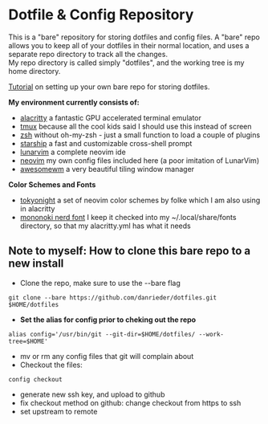 # Dotfile & Config Repository #

This is a "bare" repository for storing dotfiles and config files.  A "bare" repo allows you to keep
all of your dotfiles in their normal location, and uses a separate repo directory to track all the changes.  
My repo directory is called simply "dotfiles", and the working tree is my home directory.  

[Tutorial](https://www.atlassian.com/git/tutorials/dotfiles) on setting up your own bare repo for storing dotfiles. 

**My environment currently consists of:**
- [alacritty](https://alacritty.org) a fantastic GPU accelerated terminal emulator 
- [tmux](https://github.com/tmux/tmux/wiki) because all the cool kids said I should use this instead of screen
- [zsh](https://www.zsh.org) without oh-my-zsh - just a small function to load a couple of plugins
- [starship](https://starship.rs) a fast and customizable cross-shell prompt
- [lunarvim](https://github.com/LunarVim/LunarVim) a complete neovim ide
- [neovim](https://github.com/neovim/neovim) my own config files included here (a poor imitation of LunarVim)
- [awesomewm](https://awesomewm.org/) a very beautiful tiling window manager

**Color Schemes and Fonts** 
- [tokyonight](https://github.com/folke/tokyonight.nvim) a set of neovim color schemes by folke which I am also using in alacritty
- [mononoki nerd font](https://www.nerdfonts.com/font-downloads) I keep it checked into my ~/.local/share/fonts directory, so that my alacritty.yml has what it needs  


## Note to myself: How to clone this bare repo to a new install ##

- Clone the repo, make sure to use the --bare flag  

`git clone --bare https://github.com/danrieder/dotfiles.git $HOME/dotfiles`  

- **Set the alias for config prior to cheking out the repo**  

`alias config='/usr/bin/git --git-dir=$HOME/dotfiles/ --work-tree=$HOME'`  

- mv or rm any config files that git will complain about
- Checkout the files:  

`config checkout`

- generate new ssh key, and upload to github
- fix checkout method on github: change checkout from https to ssh
- set upstream to remote



